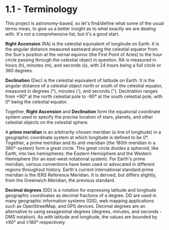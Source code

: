 # 1.1 - Terminology

This project is astronomy-based, so let's find/define what some of the usual terms mean, to give us a better insight as to what exactly we are dealing with.  It's not a comprehensive list, but it's a good start.

**Right Ascension** (RA) is the celestial equivalent of longitude on Earth. It is the angular distance measured eastward along the celestial equator from the Sun's position at the vernal equinox (the First Point of Aries) to the hour circle passing through the celestial object in question. RA is measured in hours (h), minutes (m), and seconds (s), with 24 hours being a full circle or 360 degrees.

**Declination** (Dec) is the celestial equivalent of latitude on Earth. It is the angular distance of a celestial object north or south of the celestial equator, measured in degrees (°), minutes ('), and seconds ("). Declination ranges from +90° at the north celestial pole to -90° at the south celestial pole, with 0° being the celestial equator.

Together, **Right Ascension** and **Declination** form the equatorial coordinate system used to specify the precise location of stars, planets, and other celestial objects on the celestial sphere.

A **prime meridian** is an arbitrarily-chosen meridian (a line of longitude) in a geographic coordinate system at which longitude is defined to be 0°. Together, a prime meridian and its anti-meridian (the 180th meridian in a 360°-system) form a great circle. This great circle divides a spheroid, like Earth, into two hemispheres: the Eastern Hemisphere and the Western Hemisphere (for an east-west notational system). For Earth's prime meridian, various conventions have been used or advocated in different regions throughout history. Earth's current international standard prime meridian is the IERS Reference Meridian. It is derived, but differs slightly, from the Greenwich Meridian, the previous standard.

**Decimal degrees** (DD) is a notation for expressing latitude and longitude geographic coordinates as decimal fractions of a degree. DD are used in many geographic information systems (GIS), web mapping applications such as OpenStreetMap, and GPS devices. Decimal degrees are an alternative to using sexagesimal degrees (degrees, minutes, and seconds - DMS notation). As with latitude and longitude, the values are bounded by ±90° and ±180° respectively. 